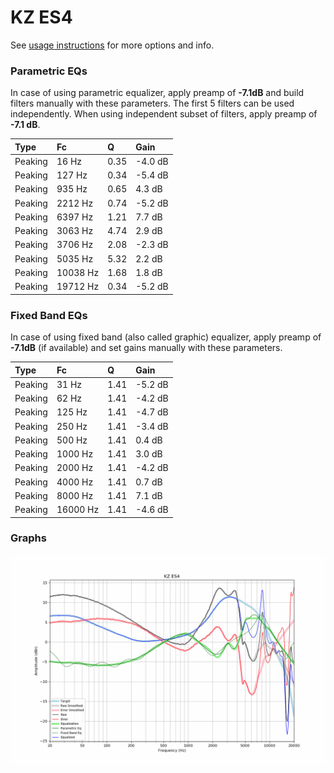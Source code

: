 # KZ ES4
See [usage instructions](https://github.com/jaakkopasanen/AutoEq#usage) for more options and info.

### Parametric EQs
In case of using parametric equalizer, apply preamp of **-7.1dB** and build filters manually
with these parameters. The first 5 filters can be used independently.
When using independent subset of filters, apply preamp of **-7.1 dB**.

| Type    | Fc       |    Q | Gain    |
|:--------|:---------|:-----|:--------|
| Peaking | 16 Hz    | 0.35 | -4.0 dB |
| Peaking | 127 Hz   | 0.34 | -5.4 dB |
| Peaking | 935 Hz   | 0.65 | 4.3 dB  |
| Peaking | 2212 Hz  | 0.74 | -5.2 dB |
| Peaking | 6397 Hz  | 1.21 | 7.7 dB  |
| Peaking | 3063 Hz  | 4.74 | 2.9 dB  |
| Peaking | 3706 Hz  | 2.08 | -2.3 dB |
| Peaking | 5035 Hz  | 5.32 | 2.2 dB  |
| Peaking | 10038 Hz | 1.68 | 1.8 dB  |
| Peaking | 19712 Hz | 0.34 | -5.2 dB |

### Fixed Band EQs
In case of using fixed band (also called graphic) equalizer, apply preamp of **-7.1dB**
(if available) and set gains manually with these parameters.

| Type    | Fc       |    Q | Gain    |
|:--------|:---------|:-----|:--------|
| Peaking | 31 Hz    | 1.41 | -5.2 dB |
| Peaking | 62 Hz    | 1.41 | -4.2 dB |
| Peaking | 125 Hz   | 1.41 | -4.7 dB |
| Peaking | 250 Hz   | 1.41 | -3.4 dB |
| Peaking | 500 Hz   | 1.41 | 0.4 dB  |
| Peaking | 1000 Hz  | 1.41 | 3.0 dB  |
| Peaking | 2000 Hz  | 1.41 | -4.2 dB |
| Peaking | 4000 Hz  | 1.41 | 0.7 dB  |
| Peaking | 8000 Hz  | 1.41 | 7.1 dB  |
| Peaking | 16000 Hz | 1.41 | -4.6 dB |

### Graphs
![](./KZ%20ES4.png)